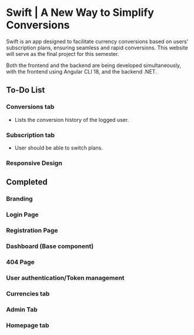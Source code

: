 # Swift | A New Way to Simplify Conversions

Swift is an app designed to facilitate currency conversions based on users' subscription plans, ensuring seamless and rapid conversions. This website will serve as the final project for this semester.

Both the frontend and the backend are being developed simultaneously, with the frontend using Angular CLI 18, and the backend .NET.

## To-Do List

### Conversions tab

- Lists the conversion history of the logged user.

### Subscription tab

- User should be able to switch plans.

### Responsive Design

## Completed

### Branding

### Login Page

### Registration Page

### Dashboard (Base component)

### 404 Page

### User authentication/Token management

### Currencies tab

### Admin Tab

### Homepage tab
